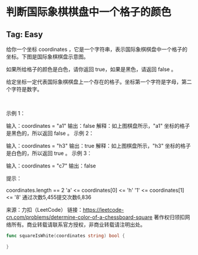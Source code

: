 # 判断国际象棋棋盘中一个格子的颜色  

## Tag: Easy  


给你一个坐标 coordinates ，它是一个字符串，表示国际象棋棋盘中一个格子的坐标。下图是国际象棋棋盘示意图。



如果所给格子的颜色是白色，请你返回 true，如果是黑色，请返回 false 。

给定坐标一定代表国际象棋棋盘上一个存在的格子。坐标第一个字符是字母，第二个字符是数字。

 

示例 1：

输入：coordinates = "a1"
输出：false
解释：如上图棋盘所示，"a1" 坐标的格子是黑色的，所以返回 false 。
示例 2：

输入：coordinates = "h3"
输出：true
解释：如上图棋盘所示，"h3" 坐标的格子是白色的，所以返回 true 。
示例 3：

输入：coordinates = "c7"
输出：false
 

提示：

coordinates.length == 2
'a' <= coordinates[0] <= 'h'
'1' <= coordinates[1] <= '8'
通过次数5,455提交次数6,836

来源：力扣（LeetCode）
链接：https://leetcode-cn.com/problems/determine-color-of-a-chessboard-square
著作权归领扣网络所有。商业转载请联系官方授权，非商业转载请注明出处。

```go
func squareIsWhite(coordinates string) bool {
    
}
```
